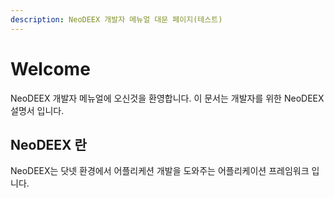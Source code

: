 ```yaml
---
description: NeoDEEX 개발자 메뉴얼 대문 페이지(테스트)
---
```


# Welcome

NeoDEEX 개발자 메뉴얼에 오신것을 환영합니다. 이 문서는 개발자를 위한 NeoDEEX 설명서 입니다.

## NeoDEEX 란

NeoDEEX는 닷넷 환경에서 어플리케션 개발을 도와주는 어플리케이션 프레임워크 입니다.

